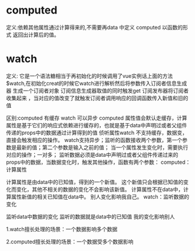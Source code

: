 # computed
定义:依赖其他属性通过计算得来的,不需要再data 中定义 computed 以函数的形式 返回出计算后的值。
# watch
定义: 它是一个语法糖相当于再初始化的时候调用了vue实例话上面的方法$watch,在初始化creat的时候它watch进行解析然后将参数传入订阅者信息生成器 生成一个订阅者对象 订阅信息生成器取值的同时触发get 订阅发布器将订阅者收集起来 ，当对应的值改变了就触发订阅者调用响应的回调函数传入新值和旧的值 

区别:computed 有缓存 watch 可以异步
computed 属性值会默认走缓存，计算属性是基于它们的响应式依赖进行缓存的，也就是基于data中声明过或者父组件传递的props中的数据通过计算得到的值
侦听属性watch
不支持缓存，数据变，直接会触发相应的操作。
watch支持异步；监听的函数接收两个参数，第一个参数是最新的值；第二个参数是输入之前的值；
当一个属性发生变化时，需要执行对应的操作；一对多；
监听数据必须是data中声明过或者父组件传递过来的props中的数据，当数据变化时，触发其他操作，函数有两个参数：
computed：计算属性

计算属性是由data中的已知值，得到的一个新值。
这个新值只会根据已知值的变化而变化，其他不相关的数据的变化不会影响该新值。
计算属性不在data中，计算属性新值的相关已知值在data中。
别人变化影响我自己。
watch：监听数据的变化

监听data中数据的变化
监听的数据就是data中的已知值
我的变化影响别人

1.watch擅长处理的场景：一个数据影响多个数据

2.computed擅长处理的场景：一个数据受多个数据影响